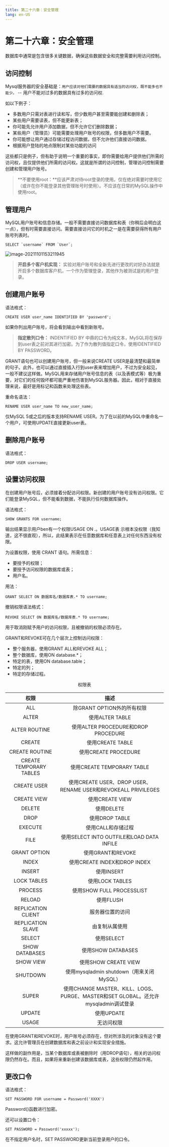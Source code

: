 ```yaml
---
title: 第二十六章：安全管理
lang: en-US
---
```


# 第二十六章：安全管理

数据库中通常是包含很多关键数据，确保这些数据安全和完整需要利用访问控制。

## 访问控制

Mysql服务器的安全基础是：`用户应该对他们需要的数据具有适当的访问权，既不能多也不能少。` -- 用户不能对过多的数据具有过多的访问权.

如以下例子：

- 多数用户只需对表进行读和写，但少数用户甚至需要能创建和删除表；
- 某些用户需要读表，但不能更新表；
- 你可能先允许用户添加数据，但不允许它们删除数据；
- 某些用户（管理员）可能需要处理用户账号的权限，但多数用户不需要。
- 你可能想让用户通过存储过程访问数据，但不允许他们直接访问数据。
- 根据用户登陆的地点限制对某些功能的访问

这些都只是例子，但有助于说明一个重要的事实，即你需要给用户提供他们所需的访问权，且仅提供他们所需的访问权。这就是所谓的访问控制，管理访问控制需要创建和管理用户账号。

> **不要使用root：**应该严肃对待root登录的使用。仅在绝对需要时使用它（或许在你不能登录其他管理账号时使用）。不应该在日常的MySQL操作中使用root。

## 管理用户

MySQL用户账号和信息存储。一般不需要直接访问数据库和表（你稍后会明白这一点），但有时需要直接访问。需要直接访问它的时机之一是在需要获得所有用户账号列表时。

~~~mysql
SELECT `username` FROM `User`; 
~~~

![image-20211101153211945](https://gitee.com/sue201982/mysql/raw/master/img/202111011532980.png)

> **开启多个客户机实现：** 实验对用户账号和全新先进行更改的对好办法就是开启多个数据库客户机，一个作为管理登录，其他作为被测试是的用户登录。

## 创建用户账号

语法格式：

~~~mysql
CREATE USER user_name IDENTIFIED BY 'password';
~~~

如果你列出用户账号，将会看到输出中看到新账号。

> **指定散列口令：** INDENTIFIED BY 中鼎的口令为纯文本，MySQL将在保存到user表之前对其进行加密。为了作为散列值指定口令，使用IDENTIFIED BY PASSWORD。

GRANT语句也可以创建用户账号，但一般来说CREATE USER是最清楚和最简单的句子。此外，也可以通过直接插入行到user表来增加用户，不过为安全起见，一般不建议这样做。MySQL用来存储用户账号信息的表（以及表模式等）极为重要，对它们的任何毁坏都可能严重地伤害到MySQL服务器。因此，相对于直接处理来说，最好是用标记和函数来处理这些表。

重命名语法：

~~~mysql
RENAME USER user_name TO new_user_name;
~~~

仅MySQL 5或之后的版本支持RENAME USER。为了在以前的MySQL中重命名一个用户，可使用UPDATE直接更新user表。

## 删除用户账号

语法格式：

~~~mysql
DROP USER username;
~~~

## 设置访问权限

在创建用户账号后，必须接着分配访问权限。新创建的用户账号没有访问权限。它们能登录MySQL，但不能看到数据，不能执行任何数据库操作。

语法格式：

~~~mysql
SHOW GRANTS FOR username;
~~~

输出结果显示用户ben有一个权限USAGE ON *.*。USAGE表 示根本没权限（我知道，这不很直观），所以，此结果表示在任意数据库和任意表上对任何东西没有权限。

为设置权限，使用 CRANT 语句。所需信息：

- 要授予的权限；
- 要授予访问权限的数据库或表；
- 用户名。

用法：

~~~mysql
GRANT SELECT ON 数据库名/数据库表.* TO username;
~~~

撤销权限语法格式：

~~~mysql
REVOKE SELECT ON 数据库名/数据库表.* TO username;
~~~

用于取消刚赋予用户的访问权限，且被撤销的权限必须存在。

GRANT和REVOKE可在几个层次上控制访问权限：

- 整个服务器，使用GRANT ALL和REVOKE ALL；
- 整个数据库，使用ON database.*；
- 特定的表，使用ON database.table；
- 特定的列；
- 特定的存储过程。

<p align="center">权限表</p>

|          权限           |                                        描述                                        |
| :---------------------: | :--------------------------------------------------------------------------------: |
|           ALL           |                             除GRANT OPTION外的所有权限                             |
|          ALTER          |                                  使用ALTER TABLE                                   |
|      ALTER ROUTINE      |                        使用ALTER PROCEDURE和DROP PROCEDURE                         |
|         CREATE          |                                  使用CREATE TABLE                                  |
|     CREATE ROUTINE      |                                使用CREATE PROCEDURE                                |
| CREATE TEMPORARY TABLES |                             使用CREATE TEMPORARY TABLE                             |
|       CREATE USER       |           使用CREATE USER、DROP USER、RENAME USER和REVOKEALL PRIVILEGES            |
|       CREATE VIEW       |                                  使用CREATE VIEW                                   |
|         DELETE          |                                     使用DELETE                                     |
|          DROP           |                                   使用DROP TABLE                                   |
|         EXECUTE         |                                 使用CALL和存储过程                                 |
|          FILE           |                     使用SELECT INTO OUTFILE和LOAD DATA INFILE                      |
|      GRANT OPTION       |                                 使用GRANT和REVOKE                                  |
|          INDEX          |                            使用CREATE INDEX和DROP INDEX                            |
|         INSERT          |                                     使用INSERT                                     |
|       LOCK TABLES       |                                  使用LOCK TABLES                                   |
|         PROCESS         |                             使用SHOW FULL PROCESSLIST                              |
|         RELOAD          |                                     使用FLUSH                                      |
|   REPLICATION CLIENT    |                                  服务器位置的访问                                  |
|    REPLICATION SLAVE    |                                   由复制从属使用                                   |
|         SELECT          |                                     使用SELECT                                     |
|     SHOW DATABASES      |                                 使用SHOW DATABASES                                 |
|        SHOW VIEW        |                                使用SHOW CREATE VIEW                                |
|        SHUTDOWN         |                      使用mysqladmin shutdown（用来关闭MySQL）                      |
|          SUPER          | 使用CHANGE MASTER、KILL、LOGS、PURGE、MASTER和SET GLOBAL。还允许mysqladmin调试登录 |
|         UPDATE          |                                     使用UPDATE                                     |
|          USAGE          |                                     无访问权限                                     |

在使用GRANT和REVOKE时，用户账号必须存在，但对所涉及的对象没有这个要求。这允许管理员在创建数据库和表之前设计和实现安全措施。

这样做的副作用是，当某个数据库或表被删除时（用DROP语句），相关的访问权限仍然存在。而且，如果将来重新创建该数据库或表，这些权限仍然起作用。

## 更改口令

语法格式：

~~~mysql
SET PASSWORD FOR username = Password('XXXX')
~~~

Password()函数进行加密。

还可以设置口令：

~~~mysql
SET PASSWORD = Password('xxxxx');
~~~

在不指定用户名时，SET PASSWORD更新当前登录用户的口令。
